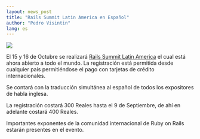 ```yaml
---
layout: news_post
title: "Rails Summit Latin America en Español"
author: "Pedro Visintin"
lang: es
---
```


[![](http://site.locaweb.com.br/images/locaweb/en_US/railssummit/banners/468x60.gif)][1]

El 15 y 16 de Octubre se realizará [Rails Summit Latin America][2] el
cual está ahora abierto a todo el mundo. La registración está permitida
desde cualquier país permitiéndose el pago con tarjetas de crédito
internacionales.

Se contará con la traducción simultánea al español de todos los
expositores de habla inglesa.

La registración costará 300 Reales hasta el 9 de Septiembre, de ahí en
adelante costará 400 Reales.

Importantes exponentes de la comunidad internacional de Ruby on Rails
estarán presentes en el evento.



[1]: http://site.locaweb.com.br/railssummit-en 
[2]: http://site.locaweb.com.br/railssummit/default.asp?language=7 
